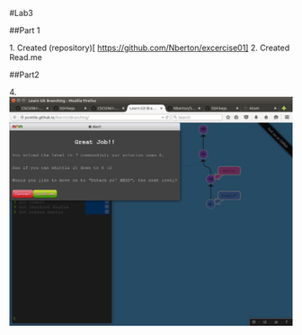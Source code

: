 #Lab3

##Part 1

1\. Created (repository)[ https://github.com/Nberton/excercise01]
2\. Created Read.me


##Part2

4\. ![Picture of end of Level 4](GitLearningScreenshot.png)
